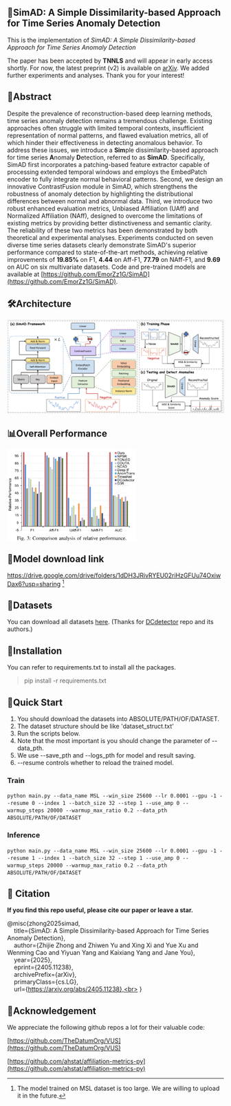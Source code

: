 ## 📑SimAD: A Simple Dissimilarity-based Approach for Time Series Anomaly Detection

This is the implementation of *SimAD: A Simple Dissimilarity-based Approach for Time Series Anomaly Detection*

The paper has been accepted by **TNNLS** and will appear in early access shortly. For now, the latest preprint (v2) is available on [arXiv](https://arxiv.org/abs/2405.11238). We added further experiments and analyses. Thank you for your interest!

## 📰Abstract

Despite the prevalence of reconstruction-based deep learning methods, time series anomaly detection remains a tremendous challenge.
Existing approaches often struggle with limited temporal contexts, insufficient representation of normal patterns, and flawed evaluation metrics, all of which hinder their effectiveness in detecting anomalous behavior.
To address these issues, we introduce a **Sim**ple dissimilarity-based approach for time series **A**nomaly **D**etection, referred to as **SimAD**. 
Specifically, SimAD first incorporates a patching-based feature extractor capable of processing extended temporal windows and employs the EmbedPatch encoder to fully integrate normal behavioral patterns. 
Second, we design an innovative ContrastFusion module in SimAD, which strengthens the robustness of anomaly detection by highlighting the distributional differences between normal and abnormal data.
Third, we introduce two robust enhanced evaluation metrics, Unbiased Affiliation (UAff) and Normalized Affiliation (NAff), designed to overcome the limitations of existing metrics by providing better distinctiveness and semantic clarity.
The reliability of these two metrics has been demonstrated by both theoretical and experimental analyses. Experiments conducted on seven diverse time series datasets clearly demonstrate SimAD's superior performance compared to state-of-the-art methods, achieving relative improvements of **19.85%** on F1, **4.44** on Aff-F1, **77.79** on NAff-F1, and **9.69** on AUC on six multivariate datasets.
Code and pre-trained models are available at [https://github.com/EmorZz1G/SimAD](https://github.com/EmorZz1G/SimAD).

## 🛠Architecture

![Architecture](./paper_img/fw2.png)

## 📊Overall Performance

<div style="display: flex; flex-wrap: nowrap;">
  <img src="./paper_img/comparison.png" alt="Overall Performance" style="max-width: 300px; margin-right: 10px;" width=450px;>
  <!-- <img src="./paper_img/mdlsz.png" alt="Model Size" style="max-width: 150px;" width=200px; > -->
</div>

## 📎Model download link

https://drive.google.com/drive/folders/1dDH3JRivRYEU02riHzGFUu74OxiwDax6?usp=sharing [^1]

## 💾Datasets

You can download all datasets [here](https://drive.google.com/drive/folders/1RaIJQ8esoWuhyphhmMaH-VCDh-WIluRR?usp=sharing).
(Thanks for [DCdetector](https://github.com/DAMO-DI-ML/KDD2023-DCdetector/blob/main/readme.md) repo and its authors.)

## 🔧Installation

You can refer to requirements.txt to install all the packages.

> pip install -r requirements.txt

## 🔧Quick Start

1. You should download the datasets into ABSOLUTE/PATH/OF/DATASET.
2. The dataset structure should be like 'dataset_struct.txt'
3. Run the scripts below.
4. Note that the most important is you should change the parameter of --data_pth.
5. We use --save_pth and --logs_pth for model and result saving.
6. --resume controls whether to reload the trained model.


### Train

`python main.py --data_name MSL --win_size 25600 --lr 0.0001 --gpu -1 --resume 0 --index 1 --batch_size 32 --step 1 --use_amp 0 --warmup_steps 20000 --warmup_max_ratio 0.2 --data_pth ABSOLUTE/PATH/OF/DATASET`

### Inference

`python main.py --data_name MSL --win_size 25600 --lr 0.0001 --gpu -1 --resume 1 --index 1 --batch_size 32 --step 1 --use_amp 0 --warmup_steps 20000 --warmup_max_ratio 0.2 --data_pth ABSOLUTE/PATH/OF/DATASET`

## 📎 Citation

**If you find this repo useful, please cite our paper or leave a star.**

@misc{zhong2025simad,<br>
&nbsp;&nbsp;&nbsp;&nbsp;title={SimAD: A Simple Dissimilarity-based Approach for Time Series Anomaly Detection},<br>
&nbsp;&nbsp;&nbsp;&nbsp;author={Zhijie Zhong and Zhiwen Yu and Xing Xi and Yue Xu and Wenming Cao and Yiyuan Yang and Kaixiang Yang and Jane You},<br>
&nbsp;&nbsp;&nbsp;&nbsp;year={2025},<br>
&nbsp;&nbsp;&nbsp;&nbsp;eprint={2405.11238},<br>
&nbsp;&nbsp;&nbsp;&nbsp;archivePrefix={arXiv},<br>
&nbsp;&nbsp;&nbsp;&nbsp;primaryClass={cs.LG},<br>
&nbsp;&nbsp;&nbsp;&nbsp;url={https://arxiv.org/abs/2405.11238},<br>
}

## 🥰Acknowledgement

We appreciate the following github repos a lot for their valuable code:

[https://github.com/TheDatumOrg/VUS](https://github.com/TheDatumOrg/VUS)

[https://github.com/ahstat/affiliation-metrics-py](https://github.com/ahstat/affiliation-metrics-py)

[^1]: The model trained on MSL dataset is too large. We are willing to upload it in the future.
    
[^2]: **We have not tested it to make sure it can be installed successfully. We will test it in the future.**
